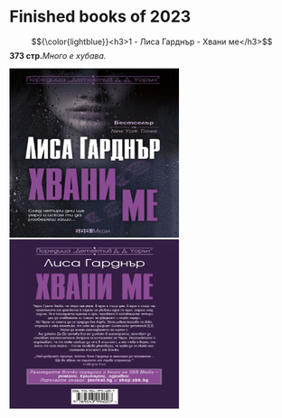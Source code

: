 <h1>Finished books of 2023</h1>
 
$${\color{lightblue}}<h3>1 - Лиса Гарднър - Хвани ме</h3>$$ <strong>373 стр.</strong><em>Много е хубава.</em>

<img src='./img/LisaFront.jpg' width='300px' height='300px'> <img src='./img/LisaBack.jpg' width='300px' height='300px'>
